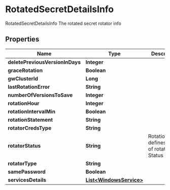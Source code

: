 

# RotatedSecretDetailsInfo

RotatedSecretDetailsInfo The rotated secret rotator info

## Properties

Name | Type | Description | Notes
------------ | ------------- | ------------- | -------------
**deletePreviousVersionInDays** | **Integer** |  |  [optional]
**graceRotation** | **Boolean** |  |  [optional]
**gwClusterId** | **Long** |  |  [optional]
**lastRotationError** | **String** |  |  [optional]
**numberOfVersionsToSave** | **Integer** |  |  [optional]
**rotationHour** | **Integer** |  |  [optional]
**rotationIntervalMin** | **Boolean** |  |  [optional]
**rotationStatement** | **String** |  |  [optional]
**rotatorCredsType** | **String** |  |  [optional]
**rotatorStatus** | **String** | RotationStatus defines types of rotation Status |  [optional]
**rotatorType** | **String** |  |  [optional]
**samePassword** | **Boolean** |  |  [optional]
**servicesDetails** | [**List&lt;WindowsService&gt;**](WindowsService.md) |  |  [optional]



